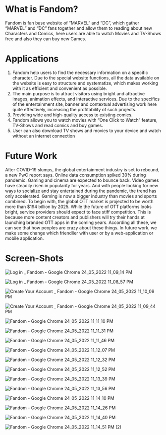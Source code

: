 # What is Fandom?
Fandom is fan base website of “MARVEL” and “DC”, which 
gather “MARVEL” and “DC” fans together and allow them to 
reading about new Characters and Comics, here users are able to 
watch Movies and TV-Shows free and also they can buy new 
Games.


# Applications
1. Fandom help users to find the necessary information on a specific character. Due to the 
special website functions, all the data available on the website is easy to structure and 
systematize, which makes working with it as efficient and convenient as possible.
2. The main purpose is to attract visitors using bright and attractive images, animation effects, 
and interactive services. Due to the specifics of the entertainment site, banner and 
contextual advertising work here quite effectively, increasing the profitability of such 
projects.
3. Providing wide and high-quality access to existing comics.
4. Fandom allows you to watch movies with “One Click to Watch” feature, TV-Shows and read 
comics and buy games.
5. User can also download TV shows and movies to your device and watch without an internet 
connection

# Future Work
After COVID-19 slumps, the global entertainment industry is set to rebound, 
a new PwC report says. Online data consumption spiked 30% during pandemic. Gaming and cinema are expected to bounce back.
Video games have steadily risen in popularity for years. And with 
people looking for new ways to socialize and stay entertained 
during the pandemic, the trend has only accelerated. Gaming is 
now a bigger industry than movies and sports combined. 
To begin with, the global OTT market is projected to be worth 
more than $194 billion by 2025. While the future of OTT platforms 
looks bright, service providers should expect to face stiff 
competition. This is because more content creators and 
publishers will try their hands at launching branded OTT apps in 
the coming years. 
According all these, we can see that how peoples are crazy about 
these things. In future work, we make some change which 
friendlier with user or by a web-application or mobile application. 

# Screen-Shots
![Log in _ Fandom - Google Chrome 24_05_2022 11_09_14 PM](https://user-images.githubusercontent.com/73516830/171020875-eb77187c-9817-46e8-8123-def9861d0aa4.png)

![Log in _ Fandom - Google Chrome 24_05_2022 11_08_57 PM](https://user-images.githubusercontent.com/73516830/171021028-3f9cc957-2a68-4bdf-9fa5-d8f68fe1edd0.png)

![Create Your Account _ Fandom - Google Chrome 24_05_2022 11_10_09 PM](https://user-images.githubusercontent.com/73516830/171020717-680b91b6-b345-4b56-99df-9d32fc112940.png)

![Create Your Account _ Fandom - Google Chrome 24_05_2022 11_09_44 PM](https://user-images.githubusercontent.com/73516830/171021068-8e4439a2-26db-4729-a45f-1afe54e8b0ce.png)

![Fandom - Google Chrome 24_05_2022 11_11_10 PM](https://user-images.githubusercontent.com/73516830/171021174-ac6111f4-86c3-4314-8773-9b144a493b31.png)

![Fandom - Google Chrome 24_05_2022 11_11_31 PM](https://user-images.githubusercontent.com/73516830/171021208-9f61aea0-0afb-4268-add6-89b67dfd51a1.png)

![Fandom - Google Chrome 24_05_2022 11_11_46 PM](https://user-images.githubusercontent.com/73516830/171021224-28a77c87-3208-4ec2-aaa3-65dcf8823a6b.png)

![Fandom - Google Chrome 24_05_2022 11_12_07 PM](https://user-images.githubusercontent.com/73516830/171021241-49eb8c84-58ce-40bd-9be4-6e61d180e74d.png)

![Fandom - Google Chrome 24_05_2022 11_12_32 PM](https://user-images.githubusercontent.com/73516830/171021267-40e6e602-3b83-485f-8823-d24401d553e8.png)

![Fandom - Google Chrome 24_05_2022 11_12_52 PM](https://user-images.githubusercontent.com/73516830/171021298-ac9abd4e-5662-4566-99f8-3ac3f7885a6c.png)

![Fandom - Google Chrome 24_05_2022 11_13_39 PM](https://user-images.githubusercontent.com/73516830/171021325-7f2783eb-6348-4990-b1b2-f6b2746ea3aa.png)

![Fandom - Google Chrome 24_05_2022 11_13_56 PM](https://user-images.githubusercontent.com/73516830/171021344-db1f9ce8-0bbe-48ae-a043-32b3ffad5904.png)

![Fandom - Google Chrome 24_05_2022 11_14_10 PM](https://user-images.githubusercontent.com/73516830/171021364-13ac1587-eb3e-4331-b462-bed1d41e90e9.png)

![Fandom - Google Chrome 24_05_2022 11_14_26 PM](https://user-images.githubusercontent.com/73516830/171021380-50fd911e-8520-466a-a0c0-169a5c0f4a71.png)

![Fandom - Google Chrome 24_05_2022 11_14_40 PM](https://user-images.githubusercontent.com/73516830/171021398-1ee7ba14-cf30-4ccc-b914-9791e3ea9694.png)

![Fandom - Google Chrome 24_05_2022 11_14_51 PM (2)](https://user-images.githubusercontent.com/73516830/171021409-b5e33094-f38d-4bde-87b9-5b4af331d0b7.png)

